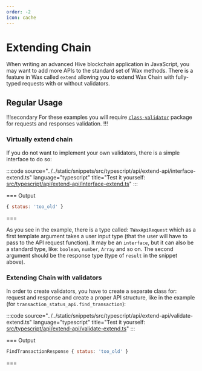 ```yaml
---
order: -2
icon: cache
---
```


# Extending Chain

When writing an advanced Hive blockchain application in JavaScript, you may want to add more APIs to the standard set of Wax methods. There is a feature in Wax called `extend` allowing you to extend Wax Chain with fully-typed requests with or without validators.

## Regular Usage

!!!secondary
For these examples you will require [`class-validator`](https://www.npmjs.com/package/class-validator) package for requests and responses validation.
!!!

### Virtually extend chain

If you do not want to implement your own validators, there is a simple interface to do so:

:::code source="../../static/snippets/src/typescript/api/extend-api/interface-extend.ts" language="typescript" title="Test it yourself: [src/typescript/api/extend-api/interface-extend.ts](https://stackblitz.com/github/openhive-network/wax-doc-snippets?file=src%2Ftypescript%2Fapi%2Fextend-api%2Finterface-extend.ts&startScript=test-api-extend-api-interface-extend)" :::

=== Output

```javascript
{ status: 'too_old' }
```

===

As you see in the example, there is a type called: `TWaxApiRequest` which as a first template argument takes a user input type (that the user will have to pass to the API request function). It may be an `interface`, but it can also be a standard type, like: `boolean`, `number`, `Array` and so on. The second argument should be the response type (type of `result` in the snippet above).

### Extending Chain with validators

In order to create validators, you have to create a separate class for: request and response and create a proper API structure, like in the example (for `transaction_status_api.find_transaction`):

:::code source="../../static/snippets/src/typescript/api/extend-api/validate-extend.ts" language="typescript" title="Test it yourself: [src/typescript/api/extend-api/validate-extend.ts](https://stackblitz.com/github/openhive-network/wax-doc-snippets?file=src%2Ftypescript%2Fapi%2Fextend-api%2Fvalidate-extend.ts&startScript=test-api-extend-api-validate-extend)" :::

=== Output

```javascript
FindTransactionResponse { status: 'too_old' }
```

===
